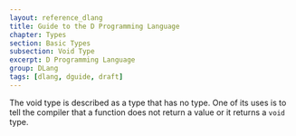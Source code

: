 ```yaml
---
layout: reference_dlang
title: Guide to the D Programming Language
chapter: Types
section: Basic Types
subsection: Void Type
excerpt: D Programming Language
group: DLang
tags: [dlang, dguide, draft]
---
```


The void type is described as a type that has no type.
One of its uses is to tell the compiler that a function does not return a value or it returns a `void` type.

